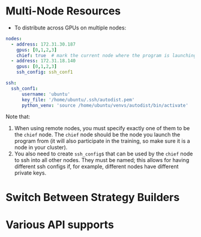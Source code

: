 
# Multi-Node Resources

* To distribute across GPUs on multiple nodes:

```yaml
nodes:
  - address: 172.31.30.187
    gpus: [0,1,2,3]
    chief: true  # mark the current node where the program is launching
  - address: 172.31.18.140
    gpus: [0,1,2,3]
    ssh_config: ssh_conf1

ssh:
  ssh_conf1:
      username: 'ubuntu'
      key_file: '/home/ubuntu/.ssh/autodist.pem'
      python_venv: 'source /home/ubuntu/venvs/autodist/bin/activate'
```

Note that:

1) When using remote nodes, you must specify exactly one of them to be the `chief` node. The `chief` node should be the node you launch the program from (it will also participate in the training, so make sure it is a node in your cluster).
2) You also need to create `ssh_config`s that can be used by the `chief` node to ssh into all other nodes. They must be named; this allows for having different ssh configs if, for example, different nodes have different private keys.

# Switch Between Strategy Builders

# Various API supports
